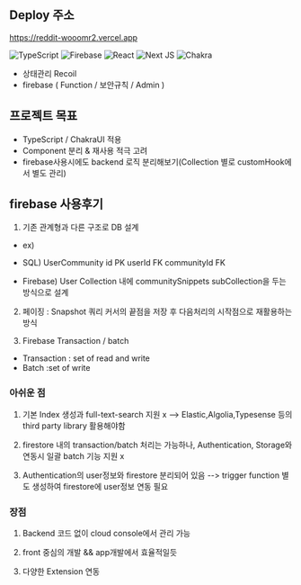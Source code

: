 ## Deploy 주소
https://reddit-wooomr2.vercel.app

![TypeScript](https://img.shields.io/badge/typescript-%23007ACC.svg?style=for-the-badge&logo=typescript&logoColor=white)
![Firebase](https://img.shields.io/badge/Firebase-039BE5?style=for-the-badge&logo=Firebase&logoColor=white)
![React](https://img.shields.io/badge/react-%2320232a.svg?style=for-the-badge&logo=react&logoColor=%2361DAFB)
![Next JS](https://img.shields.io/badge/Next-black?style=for-the-badge&logo=next.js&logoColor=white)
![Chakra](https://img.shields.io/badge/chakra-%234ED1C5.svg?style=for-the-badge&logo=chakraui&logoColor=white)

* 상태관리 Recoil
* firebase ( Function / 보안규칙 / Admin )


## 프로젝트 목표
- TypeScript / ChakraUI 적용
- Component 분리 & 재사용 적극 고려
- firebase사용시에도 backend 로직 분리해보기(Collection 별로 customHook에서 별도 관리)


## firebase 사용후기
1. 기존 관계형과 다른 구조로 DB 설계
- ex)
- SQL)
UserCommunity
  id PK
  userId FK
  communityId FK

- Firebase)
User Collection 내에 communitySnippets subCollection을 두는 방식으로 설계

2. 페이징 : Snapshot 쿼리 커서의 끝점을 저장 후 다음처리의 시작점으로 재활용하는 방식

3. Firebase Transaction / batch
- Transaction : set of read and write
- Batch :set of write

### 아쉬운 점
1. 기본 Index 생성과 full-text-search 지원 x --> Elastic,Algolia,Typesense 등의 third party library 활용해야함

2. firestore 내의 transaction/batch 처리는 가능하나, 
Authentication, Storage와 연동시 일괄 batch 기능 지원 x

3. Authentication의 user정보와 firestore 분리되어 있음 --> trigger function 별도 생성하여 firestore에 user정보 연동 필요

### 장점
1. Backend 코드 없이 cloud console에서 관리 가능

2. front 중심의 개발 && app개발에서 효율적일듯

3. 다양한 Extension 연동